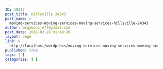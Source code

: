 ```yaml
---
ID: 10317
post_title: Hillsville 24343
post_name: >
  moving-services-moving-services-moving-services-hillsville-24343
author: mrgabonijeff@gmail.com
post_date: 2018-03-28 01:49:26
layout: page
link: >
  http://localhost/wordpress/moving-services-moving-services-moving-services-hillsville-24343/
published: true
tags: [ ]
categories: [ ]
---
```

